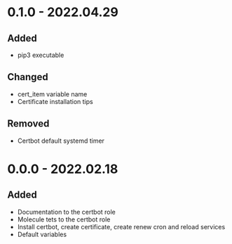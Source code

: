 # 0.1.0 - 2022.04.29
## Added
- pip3 executable
## Changed
- cert_item variable name
- Certificate installation tips
## Removed
- Certbot default systemd timer

# 0.0.0 - 2022.02.18
## Added
- Documentation to the certbot role
- Molecule tets to the certbot role
- Install certbot, create certificate, create renew cron and reload services
- Default variables
